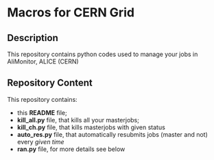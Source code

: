 # Macros for CERN Grid
## Description
This repository contains python codes used to manage your jobs in AliMonitor, ALICE (CERN)
## Repository Content
This repository contains:
* this __README__ file;
* __kill_all.py__ file, that kills all your masterjobs;
* __kill_ch.py__ file, that kills masterjobs with given status
* __auto_res.py__ file, that automatically resubmits jobs (master and not) every _given time_
* __ran.py__ file, for more details see below
